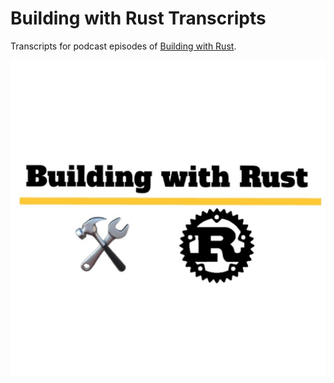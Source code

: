 # Building with Rust Transcripts

Transcripts for podcast episodes of [Building with Rust][bwr].

![Building with Rust](assets/logo.jpg)

[bwr]: https://anchor.fm/building-with-rust
